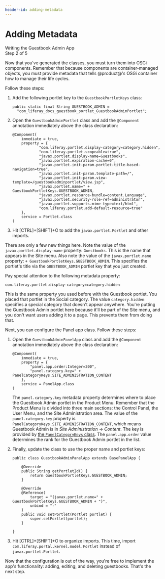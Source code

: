 ```yaml
---
header-id: adding-metadata
---
```


# Adding Metadata

<div class="learn-path-step">
    <p>Writing the Guestbook Admin App<br>Step 2 of 5</p>
</div>

Now that you've generated the classes, you must turn them into OSGi components.
Remember that because components are container-managed objects, you must provide
metadata that tells @product@'s OSGi container how to manage their life cycles. 

Follow these steps:

1.  Add the following portlet key to the `GuestbookPortletKeys` class:

        public static final String GUESTBOOK_ADMIN =
          "com_liferay_docs_guestbook_portlet_GuestbookAdminPortlet";

2.  Open the `GuestbookAdminPortlet` class and add the `@Component` annotation 
    immediately above the class declaration:

        @Component(
            immediate = true,
            property = {
                    "com.liferay.portlet.display-category=category.hidden",
                    "com.liferay.portlet.scopeable=true",
                    "javax.portlet.display-name=Guestbooks",
                    "javax.portlet.expiration-cache=0",
                    "javax.portlet.init-param.portlet-title-based-navigation=true",
                    "javax.portlet.init-param.template-path=/",
                    "javax.portlet.init-param.view-template=/guestbookadminportlet/view.jsp",
                    "javax.portlet.name=" + GuestbookPortletKeys.GUESTBOOK_ADMIN,
                    "javax.portlet.resource-bundle=content.Language",
                    "javax.portlet.security-role-ref=administrator",
                    "javax.portlet.supports.mime-type=text/html",
                    "com.liferay.portlet.add-default-resource=true"
            },
            service = Portlet.class
        )

3.  Hit [CTRL]+[SHIFT]+O to add the `javax.portlet.Portlet` and other imports. 

There are only a few new things here. Note the value of the
`javax.portlet.display-name` property: `Guestbooks`. This is the name that
appears in the Site menu. Also note the value of the `javax.portlet.name`
property: `+ GuestbookPortletKeys.GUESTBOOK_ADMIN`. This specifies the portlet's
title via the `GUESTBOOK_ADMIN` portlet key that you just created. 

Pay special attention to the following metadata property:

    com.liferay.portlet.display-category=category.hidden

This is the same property you used before with the Guestbook portlet. You placed
that portlet in the Social category. The value `category.hidden` specifies a 
special category that doesn't appear anywhere. You're putting the Guestbook 
Admin portlet here because it'll be part of the Site menu, and you don't want 
users adding it to a page. This prevents them from doing that. 

Next, you can configure the Panel app class. Follow these steps:

1.  Open the `GuestbookAdminPanelApp` class and add the `@Component` annotation 
    immediately above the class declaration: 

        @Component(
            immediate = true,
            property = {
                "panel.app.order:Integer=300",
                "panel.category.key=" + PanelCategoryKeys.SITE_ADMINISTRATION_CONTENT
            },
            service = PanelApp.class
        )

    The `panel.category.key` metadata property determines where to place the
    Guestbook Admin portlet in the Product Menu. Remember that the Product Menu 
    is divided into three main sections: the Control Panel, the User Menu, and 
    the Site Administration area. The value of the `panel.category.key` property 
    is `PanelCategoryKeys.SITE_ADMINISTRATION_CONTENT`, which means Guestbook 
    Admin is in *Site Administration* &rarr; *Content*. The key is provided by 
    [the `PanelCategoryKeys` class](https://github.com/liferay/liferay-portal/blob/7.1.x/modules/apps/application-list/application-list-api/src/main/java/com/liferay/application/list/constants/PanelCategoryKeys.java). 
    The `panel.app.order` value determines the rank for the Guestbook Admin 
    portlet in the list. 

2.  Finally, update the class to use the proper name and portlet keys:

        public class GuestbookAdminPanelApp extends BasePanelApp {

            @Override
            public String getPortletId() {
                return GuestbookPortletKeys.GUESTBOOK_ADMIN;
            }

            @Override
            @Reference(
                target = "(javax.portlet.name=" + GuestbookPortletKeys.GUESTBOOK_ADMIN + ")",
                unbind = "-"
            )
            public void setPortlet(Portlet portlet) {
                super.setPortlet(portlet);
            }

        }

3.  Hit [CTRL]+[SHIFT]+O to organize imports. This time, import
    `com.liferay.portal.kernel.model.Portlet` instead of 
    `javax.portlet.Portlet`. 

Now that the configuration is out of the way, you're free to implement the 
app's functionality: adding, editing, and deleting guestbooks. That's the next 
step. 
